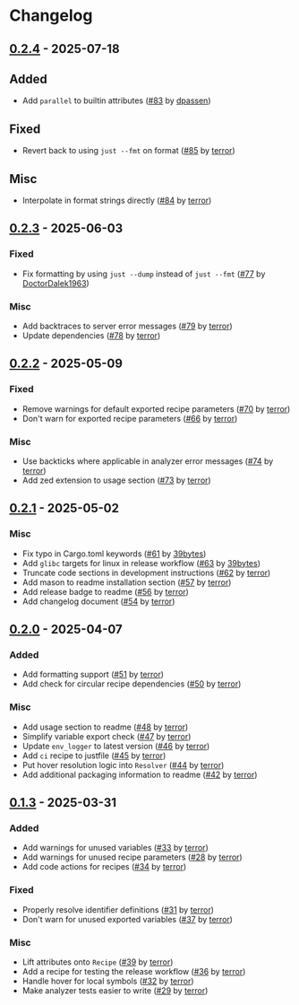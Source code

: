 # Changelog

## [0.2.4](https://github.com/terror/just-lsp/releases/tag/0.2.2) - 2025-07-18

## Added

- Add `parallel` to builtin attributes ([#83](https://github.com/terror/just-lsp/pull/83) by [dpassen](https://github.com/dpassen))

## Fixed

- Revert back to using `just --fmt` on format ([#85](https://github.com/terror/just-lsp/pull/85) by [terror](https://github.com/terror))

## Misc

- Interpolate in format strings directly ([#84](https://github.com/terror/just-lsp/pull/84) by [terror](https://github.com/terror))

## [0.2.3](https://github.com/terror/just-lsp/releases/tag/0.2.2) - 2025-06-03

### Fixed

- Fix formatting by using `just --dump` instead of `just --fmt` ([#77](https://github.com/terror/just-lsp/pull/77) by [DoctorDalek1963](https://github.com/DoctorDalek1963))

### Misc

- Add backtraces to server error messages ([#79](https://github.com/terror/just-lsp/pull/79) by [terror](https://github.com/terror))
- Update dependencies ([#78](https://github.com/terror/just-lsp/pull/78) by [terror](https://github.com/terror))

## [0.2.2](https://github.com/terror/just-lsp/releases/tag/0.2.2) - 2025-05-09

### Fixed

- Remove warnings for default exported recipe parameters ([#70](https://github.com/terror/just-lsp/pull/70) by [terror](https://github.com/terror))
- Don't warn for exported recipe parameters ([#66](https://github.com/terror/just-lsp/pull/66) by [terror](https://github.com/terror))

### Misc

- Use backticks where applicable in analyzer error messages ([#74](https://github.com/terror/just-lsp/pull/74) by [terror](https://github.com/terror))
- Add zed extension to usage section ([#73](https://github.com/terror/just-lsp/pull/73) by [terror](https://github.com/terror))

## [0.2.1](https://github.com/terror/just-lsp/releases/tag/0.2.1) - 2025-05-02

### Misc

- Fix typo in Cargo.toml keywords ([#61](https://github.com/terror/just-lsp/pull/61) by [39bytes](https://github.com/39bytes))
- Add `glibc` targets for linux in release workflow ([#63](https://github.com/terror/just-lsp/pull/63) by [39bytes](https://github.com/39bytes))
- Truncate code sections in development instructions ([#62](https://github.com/terror/just-lsp/pull/62) by [terror](https://github.com/terror))
- Add mason to readme installation section ([#57](https://github.com/terror/just-lsp/pull/57) by [terror](https://github.com/terror))
- Add release badge to readme ([#56](https://github.com/terror/just-lsp/pull/56) by [terror](https://github.com/terror))
- Add changelog document ([#54](https://github.com/terror/just-lsp/pull/54) by [terror](https://github.com/terror))

## [0.2.0](https://github.com/terror/just-lsp/releases/tag/0.2.0) - 2025-04-07

### Added

- Add formatting support ([#51](https://github.com/terror/just-lsp/pull/51) by [terror](https://github.com/terror))
- Add check for circular recipe dependencies ([#50](https://github.com/terror/just-lsp/pull/50) by [terror](https://github.com/terror))

### Misc

- Add usage section to readme ([#48](https://github.com/terror/just-lsp/pull/48) by [terror](https://github.com/terror))
- Simplify variable export check ([#47](https://github.com/terror/just-lsp/pull/47) by [terror](https://github.com/terror))
- Update `env_logger` to latest version ([#46](https://github.com/terror/just-lsp/pull/46) by [terror](https://github.com/terror))
- Add `ci` recipe to justfile ([#45](https://github.com/terror/just-lsp/pull/45) by [terror](https://github.com/terror))
- Put hover resolution logic into `Resolver` ([#44](https://github.com/terror/just-lsp/pull/44) by [terror](https://github.com/terror))
- Add additional packaging information to readme ([#42](https://github.com/terror/just-lsp/pull/42) by [terror](https://github.com/terror))

## [0.1.3](https://github.com/terror/just-lsp/releases/tag/0.1.3) - 2025-03-31

### Added

- Add warnings for unused variables ([#33](https://github.com/terror/just-lsp/pull/33) by [terror](https://github.com/terror))
- Add warnings for unused recipe parameters ([#28](https://github.com/terror/just-lsp/pull/28) by [terror](https://github.com/terror))
- Add code actions for recipes ([#34](https://github.com/terror/just-lsp/pull/34) by [terror](https://github.com/terror))

### Fixed

- Properly resolve identifier definitions ([#31](https://github.com/terror/just-lsp/pull/31) by [terror](https://github.com/terror))
- Don't warn for unused exported variables ([#37](https://github.com/terror/just-lsp/pull/37) by [terror](https://github.com/terror))

### Misc

- Lift attributes onto `Recipe` ([#39](https://github.com/terror/just-lsp/pull/39) by [terror](https://github.com/terror))
- Add a recipe for testing the release workflow ([#36](https://github.com/terror/just-lsp/pull/36) by [terror](https://github.com/terror))
- Handle hover for local symbols ([#32](https://github.com/terror/just-lsp/pull/32) by [terror](https://github.com/terror))
- Make analyzer tests easier to write ([#29](https://github.com/terror/just-lsp/pull/29) by [terror](https://github.com/terror))
